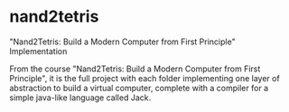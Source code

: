 # nand2tetris
"Nand2Tetris: Build a Modern Computer from First Principle" Implementation

From the course "Nand2Tetris: Build a Modern Computer from First Principle", it is the full project with each folder implementing one layer of abstraction to build a virtual computer, complete with a compiler for a simple java-like language called Jack.
